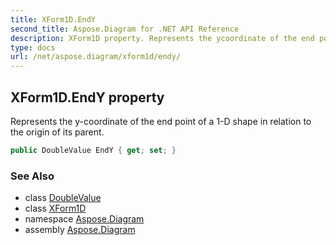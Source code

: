 ```yaml
---
title: XForm1D.EndY
second_title: Aspose.Diagram for .NET API Reference
description: XForm1D property. Represents the ycoordinate of the end point of a 1D shape in relation to the origin of its parent
type: docs
url: /net/aspose.diagram/xform1d/endy/
---
```

## XForm1D.EndY property

Represents the y-coordinate of the end point of a 1-D shape in relation to the origin of its parent.

```csharp
public DoubleValue EndY { get; set; }
```

### See Also

* class [DoubleValue](../../doublevalue/)
* class [XForm1D](../)
* namespace [Aspose.Diagram](../../xform1d/)
* assembly [Aspose.Diagram](../../../)


